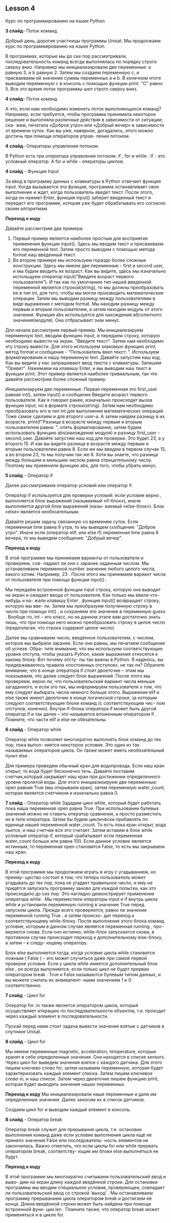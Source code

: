 ## Lesson 4

Курс по программированию на языке Python 

**3 слайд**- Поток команд

Добрый день, дорогие участницы программы Unisat. Мы продолжаем курс по программированию на языке Python.

В программах, которые мы до сих пор рассматривали, последовательность команд всегда
выполнялась по порядку строго сверху вниз.
Например мы инициализировали две переменные: a равную 3, и b равную 2. Затем мы создаем переменную c, и присваиваем ей значение суммы переменных a и b.
В конечном итоге выводим переменную c в консоль с помощью функции print. "C" равно 5.
Все это время поток программы шел строго сверху вниз. 

**4 слайд**- Поток команд

А что, если нам необходимо изменить
поток выполняющихся команд? Например, если требуется, чтобы программа принимала
некоторое решение и выполняла различные действия в зависимости от ситуации; ска-
жем, печатала «Доброе утро» или «Добрый вечер» в зависимости от времени суток.
Как вы уже, наверное, догадались, этого можно достичь при помощи операторов управ-
ления потоком.

**4 слайд**- Операторы управления потоком.

В Python есть три оператора управления потоком: if , for и while .
if - это условный оператор.
А for и while - операторы циклов.

**4 слайд** - Функция Input

За ввод в программу данных с клавиатуры в Python отвечает функция input. Когда вызывается эта функция, программа останавливает свое выполнение и ждет, когда пользователь введет текст. После этого, когда он нажмет Enter, функция input() заберет введенный текст и передаст его программе, которая уже будет обрабатывать его согласно своим алгоритмам.

**Переход к коду**

Давайте рассмотрим два примера:

1) Первый пример является наиболее простым для восприятия применения функции input(). Здесь мы вводим текст и присваиваем его переменной text. Затем просто выводим с помощью метода format наш введенный текст.
2) Во втором примере мы используем гораздо более сложные конструкции. Здесь мы имеем две переменные - first и second user, и мы будем вводить их возраст. Как вы видите, здесь мы изначально испольщуем оператор input("Введите возраст первого пользователя"). И так как по умолчанию тип нашей введенной переменной является строкой(string), то мы должны преобразовать ее в тип int, для того, чтобы мы могли производить математические операции. Затем мы выводим разницу между пользователями в виде выражения с методом format. Мы находим разницу между первым и вторым пользователем, а затем находим модуль от этого значения. Функция abs используется для нахождения абсолютного значения(модуля). Она отбрасывает знак минус.

Для начала рассмотрим первый пример. Мы инициализируем переменную text, вводим функцию input, и передаем строку, которую необходимо вывести на экран. "Введите текст". Затем нам необходимо эту строку вывести. Для этого используем знакомую функцию print, метод format и сообщение - "Пользователь ввел текст: ". Используем форматирование и нашу переменную text. Давайте запустим наш код. Как вы видите у нас запрашивают ввод текста с клавиатуры. Запишем "Привет". Нажимаем на клавишу Enter, и мы выводим наш текст в функции print. Этот пример является наиболее тривиальным, так что давайте рассмотрим более сложный пример.

Инициализируем две переменные. Первая переменная это first_user равная int(), затем input() и сообщение Введите возраст первого пользователя. Как я говорил ранее, изначально происходит вызов функции input, но в формате строки(string). Затем нам необходимо преобразовать его в тип int для выполнения математических операций.
Тоже самое сделаем и для второго user-a. А затем найдем разницу в их возрасте. print(f"Разница в возрасте между первым и вторым пользователем равна: ", опять форматирование, затем будем использовать функцию abs(нахождение модуля) и разницу first_user - second_user. Давайте запустим наш код для проверки. Это будет 23, а у второго 15. И как вы видите разница в возрасте между первым и вторым пользователем равна 8. Если же мы введем в первом случае 15, а во втором 23, то мы получим так же 8. Хотя вы знаете, что разница между большим и меньшим числом равна отрицательному числу. Поэтому мы применили функцию abs, для того, чтобы убрать минус.

**5 слайд** - Оператор if

Далее рассматриваем оператор условий или оператор if.

Оператор if используется для проверки условий: если условие верно , выполняется блок
выражений (называемый «if-блок»), иначе выполняется другой блок выражений (назы-
ваемый «else-блок»). Блок «else» является необязательным.

Давайте решим задачу связанную со временем суток. Если переменная time равна 9 утра, то мы выведем сообщение: "Доброе утро". Иначе если (оператор elif, или else if) переменная time равна 6 вечера, то мы выведем сообщение: "Добрый вечер".


**Переход к коду**

В этой программе мы принимаем варианты от пользователя и проверяем, сов-
падают ли они с заранее заданным числом. Мы устанавливаем переменной
number значение любого целого числа, какого хотим. Например, 23 . После
этого мы принимаем вариант числа от пользователя при помощи функции
input() .

Мы передаём встроенной функции input строку, которую она выводит на
экран и ожидает ввода от пользователя. Как только мы ввели что-нибудь и на-
жали клавишу Enter , функция input() возвращает строку, которую мы вве-
ли. Затем мы преобразуем полученную строку в число при помощи int() ,
и сохраняем это значение в переменную guess . Вообще-то, int – это класс,
но на данном этапе вам достаточно знать лишь, что при помощи него можно
преобразовать строку в целое число (предполагая, что строка содержит целое
число).

Далее мы сравниваем число, введённое пользователем, с числом, которое мы
выбрали заранее. Если они равны, мы печатаем сообщение об успехе. Обра-
тите внимание, что мы используем соответствующие уровни отступа, чтобы
указать Python, какие выражения относятся к какому блоку. Вот почему отсту-
пы так важны в Python. Я надеюсь, вы придерживаетесь правила «постоянных
отступов», не так ли?
Обратите внимание, что в конце оператора if стоит двоеточие – этим мы показываем, что далее следует блок выражений.
После этого мы проверяем, верно ли, что пользовательский вариант числа
меньше загаданного, и если это так, мы информируем пользователя о том,
что ему следует выбирать числа немного больше этого.
Выражения elif и else также имеют двоеточие в конце логической строки,
за которым следуют соответствующие блоки команд (с соответствующим чис-
лом отступов, конечно).
Внутри if-блока оператора if может быть другой оператор if и так далее – это
называется вложенным оператором if .
Помните, что части elif и else не обязательны.

**6 cлайд** - Оператор while

Оператор while позволяет многократно выполнять блок команд до тех пор, пока выпол-
няется некоторое условие. Это один из так называемых операторов цикла. Он также может
иметь необязательный пункт else .

Для примера приведем обычный кран для водопровода. Если наш кран открыт, то вода будет бесконечно течь. Давайте поставим счетчик,который закрывает наш кран при достижении определенного уровня пролитой воды. Для этого инициализируем две переменные: open равная True (мы открываем кран), затем переменную water_count, которая является счетчиком и изначально равна 0.

**7 cлайд** - Оператор while
Зададим цикл while, который будет работать пока наша переменная open равна True. При использовании булевых значений можно не ставить оператор сравнения, а просто разместить их в теле оператора. Затем бы будем циклически прибавлять по единице нашей переменной water_count. То есть пока кран открыт, вода льется, и наш счетчик все это считает. Затем вставим в блок while условный оператор if, который срабатывает если переменная water_count больше или равна 100. Если данное условие является истинным, то переменная open становится False, то есть мы закрываем наш кран.

**Переход к коду**

В этой программе мы продолжаем играть в игру с угадыванием, но преиму-
щество состоит в том, что теперь пользователь может угадывать до тех пор,
пока не угадает правильное число, и ему не придётся запускать программу
заново для каждой попытки, как это происходило до сих пор. Это наглядно
демонстрирует применение оператора while .
Мы переместили операторы input и if внутрь цикла while и установили
переменную running в значение True перед запуском цикла. Прежде всего
проверяется, равно ли значение переменной running True , а затем происхо-
дит переход к соответствующему while-блоку. После выполнения этого блока
команд условие, которым в данном случае является переменная running , про-
веряется снова. Если оно истинно, while-блок запускается снова, в противном
случае происходит переход к дополнительному else-блоку, а затем – к следу-
ющему оператору.

Блок else выполняется тогда, когда условие цикла while становится ложным ( False )
– это может случиться даже при самой первой проверке условия. Если у цикла while
имеется дополнительный блок else , он всегда выполняется, если только цикл не будет
прерван оператором break .
True и False называются булевым типом данных, и вы можете считать их эквивалент-
ными значениям 1 и 0 соответственно.


**7 слайд** - Цикл for

Оператор for..in также является оператором цикла, который осуществляет итерацию по
последовательности объектов, т.е. проходит через каждый элемент в последовательности.

Пускай перед нами стоит задача вывести значения взятые с датчиков в спутнике Unisat. 

**8 слайд** - Цикл for

Мы имеем переменные magnetic, acceleration, temperature, которые хранят в себе определенные значения. Они находятся в списке sensors.
Через цикл for выведем значения взятое с каждого датчика. Для этого пишем ключево слово for, затем называем переменную, которая будет характеризовать каждый элемент списка. Затем пишем ключевое слово in, и наш список. Затем через двоеточие пишем функцию print, которая будет выводить значения наших переменных.

**Переход к коду**
Мы инициализировали наши переменные и дали им определенные значения. Далее заносим их в список датчиков. 

Создаем цикл for и выводим каждый элемент в консоль.

**8 слайд** - Оператор break 

Оператор break служит для прерывания цикла, т.е. остановки выполнения команд даже
если условие выполнения цикла ещё не приняло значения False или последователь-
ность элементов не закончилась.
Важно отметить, что если циклы for или while прервать оператором break, соответству-
ющие им блоки else выполняться не будут.

**Переход к коду**

В этой программе мы многократно считываем пользовательский ввод и выво-
дим на экран длину каждой введённой строки. Для остановки программы мы
вводим специальное условие, проверяющее, совпадает ли пользовательский
ввод со строкой 'выход' . Мы останавливаем программу прерыванием цикла
оператором break и достигаем её конца.
Длина введённой строки может быть найдена при помощи встроенной функ-
ции len .
Помните также, что оператор break может применяться и в цикле for.

